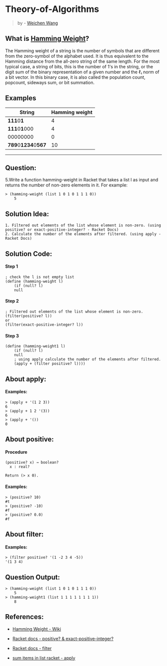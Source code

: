 # Theory-of-Algorithms
> by - [Weichen Wang](https://w326004741.github.io/)


## What is [Hamming Weight](https://en.wikipedia.org/wiki/Hamming_weight)?
The Hamming weight of a string is the number of symbols that are different from the zero-symbol of the alphabet used. It is thus equivalent to the Hamming distance from the all-zero string of the same length. For the most typical case, a string of bits, this is the number of 1's in the string, or the digit sum of the binary representation of a given number and the ℓ₁ norm of a bit vector. In this binary case, it is also called the population count, popcount, sideways sum, or bit summation.

## Examples
|String|Hamming weight|
|---|---
|**111**0**1**|4|
|**111**0**1**000|4|
|00000000|0|
|**789**0**1234**0**567**|10|

***

## Question:
5.Write a function hamming-weight in Racket that takes a list l as input and returns the number of non-zero elements in it. For example:
```Racket
> (hamming-weight (list 1 0 1 0 1 1 1 0))
    5
```

## Solution Idea:
```
1. Filtered out elements of the list whose element is non-zero. (using positive? or exact-positive-integer? - Racket Docs)
2. Calculate the number of the elements after filtered. (using apply - Racket Docs) 
```

## Solution Code:
#### Step 1
```Racket
; check the l is not empty list
(define (hamming-weight l)
    (if (null? l)
    null
```
#### Step 2
```Racket
; Filtered out elements of the list whose element is non-zero.
(filter(positive? l))
or
(filter(exact-positive-integer? l))
```

#### Step 3
```Racket
(define (hamming-weight1 l)
    (if (null? l)
    null  
    ; using apply calculate the number of the elements after filtered. 
    (apply + (filter positive? l))))
```

## About apply:
#### Examples:
```Racket
> (apply + '(1 2 3))
6
> (apply + 1 2 '(3))
6
> (apply + '())
0
```

## About positive:
#### Procedure
```Racket
(positive? x) → boolean?    
  x : real?

Return (> x 0).
```

#### Examples:
```Racket
> (positive? 10)
#t
> (positive? -10)
#f
> (positive? 0.0)
#f
```

## About filter:
#### Examples:
```Racket
> (filter positive? '(1 -2 3 4 -5))
'(1 3 4)
```

## Question Output:
```Racket
> (hamming-weight (list 1 0 1 0 1 1 1 0))
    5
> (hamming-weight1 (list 1 1 1 1 1 1 1 1))
    8
```



## References:
- [Hamming Weight - Wiki](https://en.wikipedia.org/wiki/Hamming_weight)

- [Racket docs - positive? & exact-positive-integer?](http://docs.racket-lang.org/reference/number-types.html?q=positive%3F#%28def._%28%28quote._~23~25kernel%29._positive~3f%29%29)

- [Racket docs - filter](https://docs.racket-lang.org/reference/pairs.html#%28def._%28%28lib._racket%2Fprivate%2Flist..rkt%29._filter%29%29)

- [sum items in list racket - apply](https://stackoverflow.com/questions/41512010/sum-items-in-list-racket)

